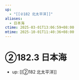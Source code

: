 ```yaml
---
up:
  - "[[②182 北太平洋]]"
aliases:
  - 日本海
ctime: 2025-03-01T13:06:59+08:00
mtime: 2025-10-01T11:40:36+08:00
---
```


# ②182.3 日本海

- up: [[②182 北太平洋]]
